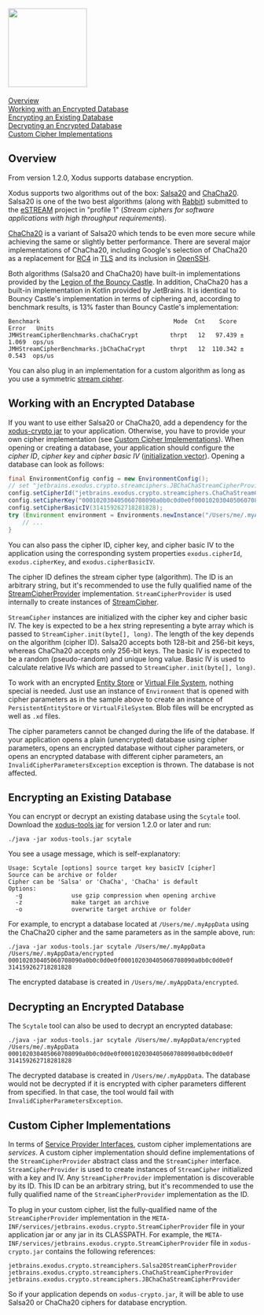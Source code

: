 # <img src="https://raw.githubusercontent.com/wiki/jetbrains/xodus/xodus.png" width=160>

[Overview](https://github.com/JetBrains/xodus/wiki/Database-Encryption#overview)
<br>[Working with an Encrypted Database](https://github.com/JetBrains/xodus/wiki/Database-Encryption#working-with-an-encrypted-database)
<br>[Encrypting an Existing Database](https://github.com/JetBrains/xodus/wiki/Database-Encryption#encrypting-an-existing-database)
<br>[Decrypting an Encrypted Database](https://github.com/JetBrains/xodus/wiki/Database-Encryption#decrypting-an-encrypted-database)
<br>[Custom Cipher Implementations](https://github.com/JetBrains/xodus/wiki/Database-Encryption#custom-cipher-implementations)

## Overview

From version 1.2.0, Xodus supports database encryption. 

Xodus supports two algorithms out of the box: [Salsa20](https://en.wikipedia.org/wiki/Salsa20) and
[ChaCha20](https://en.wikipedia.org/wiki/Salsa20#ChaCha_variant). Salsa20 is one of the two best
algorithms (along with [Rabbit](https://en.wikipedia.org/wiki/Rabbit_(cipher))) submitted to the
[eSTREAM](https://en.wikipedia.org/wiki/ESTREAM) project in "profile 1" (<i>Stream ciphers for
software applications with high throughput requirements</i>).

[ChaCha20](https://en.wikipedia.org/wiki/Salsa20#ChaCha_variant) is a variant of Salsa20 which
tends to be even more secure while achieving the same or slightly better performance. 
There are several major implementations of ChaCha20, including Google's selection of 
ChaCha20 as a replacement for [RC4](https://en.wikipedia.org/wiki/RC4)
in [TLS](https://en.wikipedia.org/wiki/Transport_Layer_Security) and its inclusion in
[OpenSSH](https://en.wikipedia.org/wiki/OpenSSH).

Both algorithms (Salsa20 and ChaCha20) have built-in implementations provided by the
[Legion of the Bouncy Castle](https://www.bouncycastle.org). In addition, ChaCha20 has
a built-in implementation in Kotlin provided by JetBrains. It is identical to Bouncy
Castle's implementation in terms of ciphering and, according to benchmark results,
is 13% faster than Bouncy Castle's implementation:

```text
Benchmark                                      Mode  Cnt    Score   Error   Units
JMHStreamCipherBenchmarks.chaChaCrypt         thrpt   12   97.439 ± 1.069  ops/us
JMHStreamCipherBenchmarks.jbChaChaCrypt       thrpt   12  110.342 ± 0.543  ops/us
```

You can also plug in an implementation for a custom algorithm as long as you use a
symmetric [stream cipher](https://en.wikipedia.org/wiki/Stream_cipher).

## Working with an Encrypted Database

If you want to use either Salsa20 or ChaCha20, add a dependency for the 
[xodus-crypto jar](https://search.maven.org/#search%7Cga%7C1%7Cxodus-crypto) to your application. Otherwise, you have to
provide your own cipher implementation (see 
[Custom Cipher Implementations](https://github.com/JetBrains/xodus/wiki/Database-Encryption#custom-cipher-implementations)).
When opening or creating a database, your application should configure the <i>cipher ID</i>, <i>cipher key</i> and
<i>cipher basic IV</i> ([initialization vector](https://en.wikipedia.org/wiki/Initialization_vector)).
Opening a database can look as follows:

```java
final EnvironmentConfig config = new EnvironmentConfig();
// set "jetbrains.exodus.crypto.streamciphers.JBChaChaStreamCipherProvider" to use JetBrains' implementation of ChaCha20
config.setCipherId("jetbrains.exodus.crypto.streamciphers.ChaChaStreamCipherProvider");
config.setCipherKey("000102030405060708090a0b0c0d0e0f000102030405060708090a0b0c0d0e0f");
config.setCipherBasicIV(314159262718281828);
try (Environment environment = Environments.newInstance("/Users/me/.myAppData", config)) {
    // ...
}
```

You can also pass the cipher ID, cipher key, and cipher basic IV to the application using the corresponding
system properties `exodus.cipherId`, `exodus.cipherKey`, and `exodus.cipherBasicIV`.

The cipher ID defines the stream cipher type (algorithm). The ID is an arbitrary string,
but it's recommended to use the fully qualified name of the
[StreamCipherProvider](https://github.com/JetBrains/xodus/blob/master/openAPI/src/main/java/jetbrains/exodus/crypto/StreamCipherProvider.java)
implementation. `StreamCipherProvider` is used internally to create instances of 
[StreamCipher](https://github.com/JetBrains/xodus/blob/master/openAPI/src/main/java/jetbrains/exodus/crypto/StreamCipher.java).

`StreamCipher` instances are initialized with the cipher key and cipher basic IV. The key is expected to be a hex string
representing a byte array which is passed to `StreamCipher.init(byte[], long)`. The length of the key
depends on the algorithm (cipher ID). Salsa20 accepts both 128-bit and 256-bit keys, whereas
ChaCha20 accepts only 256-bit keys. The basic IV is expected to be a random (pseudo-random) and unique
long value. Basic IV is used to calculate relative IVs which are passed to
`StreamCipher.init(byte[], long)`.

To work with an encrypted [Entity Store](https://github.com/JetBrains/xodus/wiki/Entity-Stores) or
[Virtual File System](https://github.com/JetBrains/xodus/wiki/Virtual-File-Systems), nothing special is
needed. Just use an instance of `Environment` that is opened with cipher parameters as in the sample above
to create an instance of `PersistentEntityStore` or `VirtualFileSystem`. Blob files will be encrypted
as well as `.xd` files.

The cipher parameters cannot be changed during the life of the database. If your application opens a
plain (unencrypted) database using cipher parameters, opens an encrypted database without
cipher parameters, or opens an encrypted database with different cipher parameters, an
`InvalidCipherParametersException` exception is thrown. The database is not affected.

## Encrypting an Existing Database

You can encrypt or decrypt an existing database using the `Scytale` tool. Download the
[xodus-tools jar](https://search.maven.org/#search%7Cga%7C1%7Cxodus-tools) for version 1.2.0 or later
and run:

    ./java -jar xodus-tools.jar scytale
    
You see a usage message, which is self-explanatory:

```text
Usage: Scytale [options] source target key basicIV [cipher]
Source can be archive or folder
Cipher can be 'Salsa' or 'ChaCha', 'ChaCha' is default
Options:
  -g              use gzip compression when opening archive
  -z              make target an archive
  -o              overwrite target archive or folder
```

For example, to encrypt a database located at `/Users/me/.myAppData` using the ChaCha20 cipher and the same parameters
as in the sample above, run:

    ./java -jar xodus-tools.jar scytale /Users/me/.myAppData /Users/me/.myAppData/encrypted 000102030405060708090a0b0c0d0e0f000102030405060708090a0b0c0d0e0f 314159262718281828
        
The encrypted database is created in `/Users/me/.myAppData/encrypted`.

## Decrypting an Encrypted Database

The `Scytale` tool can also be used to decrypt an encrypted database:

    ./java -jar xodus-tools.jar scytale /Users/me/.myAppData/encrypted /Users/me/.myAppData 000102030405060708090a0b0c0d0e0f000102030405060708090a0b0c0d0e0f 314159262718281828

The decrypted database is created in `/Users/me/.myAppData`. The database would not be decrypted if it is encrypted
with cipher parameters different from specified. In that case, the tool would fail with `InvalidCipherParametersException`.

## Custom Cipher Implementations

In terms of [Service Provider Interfaces](https://en.wikipedia.org/wiki/Service_provider_interface),
custom cipher implementations are <i>services</i>. A custom cipher implementation should define
implementations of the `StreamCipherProvider` abstract class and the `StreamCipher` interface.
`StreamCipherProvider` is used to create instances of `StreamCipher` initialized with a key
and IV. Any `StreamCipherProvider` implementation is discoverable by its ID. This ID can be an
arbitrary string, but it's recommended to use the fully qualified name of the
`StreamCipherProvider` implementation as the ID.

To plug in your custom cipher, list the fully-qualified name of the `StreamCipherProvider` implementation
in the `META-INF/services/jetbrains.exodus.crypto.StreamCipherProvider` file
in your application jar or any jar in its CLASSPATH. For example, the 
`META-INF/services/jetbrains.exodus.crypto.StreamCipherProvider` file in
`xodus-crypto.jar` contains the following references:

```text
jetbrains.exodus.crypto.streamciphers.Salsa20StreamCipherProvider
jetbrains.exodus.crypto.streamciphers.ChaChaStreamCipherProvider
jetbrains.exodus.crypto.streamciphers.JBChaChaStreamCipherProvider
```   

So if your application depends on `xodus-crypto.jar`, it will be able to use Salsa20 or
ChaCha20 ciphers for database encryption.
